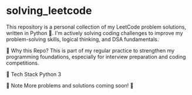 # solving_leetcode

This repository is a personal collection of my LeetCode problem solutions, written in Python 🐍. I'm actively solving coding challenges to improve my problem-solving skills, logical thinking, and DSA fundamentals.

🧠 Why this Repo?
This is part of my regular practice to strengthen my programming foundations, especially for interview preparation and coding competitions.

🔧 Tech Stack
Python 3

📌 Note
More problems and solutions coming soon! 🌱
